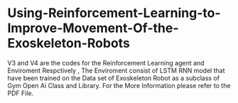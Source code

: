 # Using-Reinforcement-Learning-to-Improve-Movement-Of-the-Exoskeleton-Robots
V3 and V4 are the codes for the Reinforcement Learning agent and Enviroment Respctively , The Enviroment consist of LSTM RNN model that have been trained on the Data set of Exoskeleton Robot as a subclass of Gym Open Ai Class and Library. For the More Information please refer to the PDF File.
